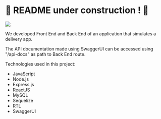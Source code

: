 # :construction: README under construction ! :construction:
<!-- Olá, Tryber!
Esse é apenas um arquivo inicial para o README do seu projeto.
É essencial que você preencha esse documento por conta própria, ok?
Não deixe de usar nossas dicas de escrita de README de projetos, e deixe sua criatividade brilhar!
:warning: IMPORTANTE: você precisa deixar nítido:
- quais arquivos/pastas foram desenvolvidos por você; 
- quais arquivos/pastas foram desenvolvidos por outra pessoa estudante;
- quais arquivos/pastas foram desenvolvidos pela Trybe.
-->

![](https://github.com/uroque/delivery-app/blob/main/app_delivery.gif)

We developed Front End and Back End of an application that simulates a delivery app. 

The API documentation made using SwaggerUI can be accessed using "/api-docs" as path to Back End route.

Technologies used in this project:

- JavaScript
- Node.js
- Express.js
- ReactJS
- MySQL
- Sequelize
- RTL
- SwaggerUI
